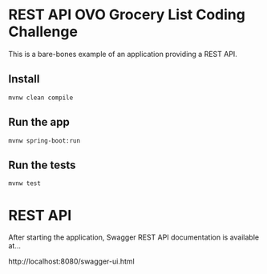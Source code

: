 # REST API OVO Grocery List Coding Challenge

This is a bare-bones example of an application providing a REST API.

## Install

    mvnw clean compile

## Run the app

    mvnw spring-boot:run

## Run the tests

    mvnw test

# REST API

After starting the application, Swagger REST API documentation is available at...

http://localhost:8080/swagger-ui.html

